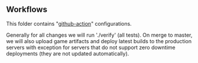 ## Workflows

This folder contains "[github-action](https://github.com/features/actions)" configurations.

Generally for all changes we will run './verify' (all tests). On merge to master, we will
also upload game artifacts and deploy latest builds to the production servers with exception
for servers that do not support zero downtime deployments (they are not updated automatically).

